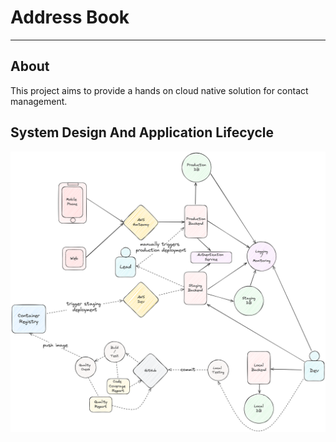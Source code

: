 # Address Book
---
## About
This project aims to provide a hands on cloud native solution for contact management.
## System Design And Application Lifecycle
![system_design_and_application_lifecycle](docs/img/design1.png)
